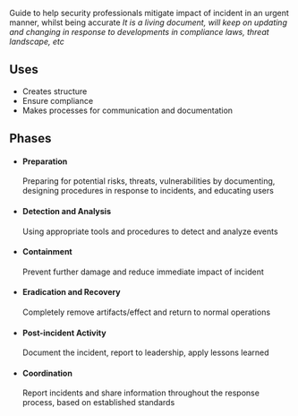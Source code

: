 Guide to help security professionals mitigate impact of incident in an urgent manner, whilst being accurate
*It is a living document, will keep on updating and changing in response to developments in compliance laws, threat landscape, etc*
## Uses
- Creates structure
- Ensure compliance
- Makes processes for communication and documentation

## Phases

- #### Preparation
	Preparing for potential risks, threats, vulnerabilities by documenting, designing procedures in response to incidents, and educating users

- #### Detection and Analysis
	Using appropriate tools and procedures to detect and analyze events

- #### Containment
	Prevent further damage and reduce immediate impact of incident

- #### Eradication and Recovery
	Completely remove artifacts/effect and return to normal operations

- #### Post-incident Activity
	Document the incident, report to leadership, apply lessons learned

- #### Coordination
	Report incidents and share information throughout the response process, based on established standards

